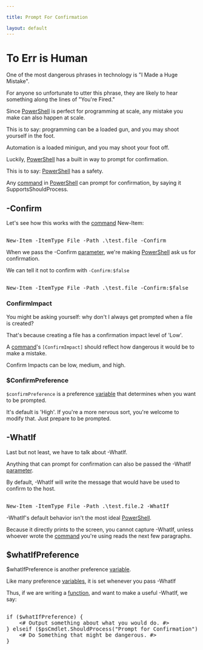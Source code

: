 ```yaml
---

title: Prompt For Confirmation

layout: default
---
```


# To Err is Human

One of the most dangerous phrases in technology is "I Made a Huge Mistake".

For anyone so unfortunate to utter this phrase, they are likely to hear something along the lines of "You're Fired."

Since [PowerShell](/PowerShell) is perfect for programming at scale, any mistake you make can also happen at scale.

This is to say: programming can be a loaded gun, and you may shoot yourself in the foot.

Automation is a loaded minigun, and you may shoot your foot off.

Luckily, [PowerShell](/PowerShell) has a built in way to prompt for confirmation.

This is to say: [PowerShell](/PowerShell) has a safety.

Any [command](/PowerShell/Commands) in [PowerShell](/PowerShell) can prompt for confirmation, by saying it SupportsShouldProcess.

## -Confirm

Let's see how this works with the [command](/PowerShell/Commands) New-Item:

<pre><br/><span class='Warning'>New-Item</span>&nbsp;<span class='Magenta'>-ItemType</span>&nbsp;<span class='Verbose'>File</span>&nbsp;<span class='Magenta'>-Path</span>&nbsp;<span class='Verbose'>.\test.file</span>&nbsp;<span class='Magenta'>-Confirm</span><br/></pre>

When we pass the -Confirm [parameter](/PowerShell/Parameters), we're making [PowerShell](/PowerShell) ask us for confirmation.

We can tell it not to confirm with `-Confirm:$false`

<pre><br/><span class='Warning'>New-Item</span>&nbsp;<span class='Magenta'>-ItemType</span>&nbsp;<span class='Verbose'>File</span>&nbsp;<span class='Magenta'>-Path</span>&nbsp;<span class='Verbose'>.\test.file</span>&nbsp;<span class='Magenta'>-Confirm:</span><span class='Warning'>$false</span><br/></pre>

### ConfirmImpact

You might be asking yourself: why don't I always get prompted when a file is created?

That's because creating a file has a confirmation impact level of 'Low'.

A [command](/PowerShell/Commands)'s `[ConfirmImpact]` should reflect how dangerous it would be to make a mistake.

Confirm Impacts can be low, medium, and high.

### $ConfirmPreference

`$confirmPreference` is a preference [variable](/PowerShell/Variables) that determines when you want to be prompted.

It's default is 'High'.  If you're a more nervous sort, you're welcome to modify that.  Just prepare to be prompted.

## -WhatIf

Last but not least, we have to talk about -WhatIf.

Anything that can prompt for confirmation can also be passed the -WhatIf [parameter](/PowerShell/Parameters).

By default, -WhatIf will write the message that would have be used to confirm to the host.

<pre><br/><span class='Warning'>New-Item</span>&nbsp;<span class='Magenta'>-ItemType</span>&nbsp;<span class='Verbose'>File</span>&nbsp;<span class='Magenta'>-Path</span>&nbsp;<span class='Verbose'>.\test.file.2</span>&nbsp;<span class='Magenta'>-WhatIf</span><br/></pre>

-WhatIf's default behavior isn't the most ideal [PowerShell](/PowerShell).

Because it directly prints to the screen, you cannot capture -WhatIf, 
unless whoever wrote the [command](/PowerShell/Commands) you're using reads the next few paragraphs.

## $whatIfPreference

$whatIfPreference is another preference [variable](/PowerShell/Variables).

Like many preference [variables](/PowerShell/Variables), it is set whenever you pass -WhatIf

Thus, if we are writing a [function](/PowerShell/Functions), and want to make a useful -WhatIf, we say:

<pre><br/><span class='Verbose'>if</span>&nbsp;<span class='Magenta'>(</span><span class='Warning'>$whatIfPreference</span><span class='Magenta'>)</span>&nbsp;<span class='Magenta'>{</span><br/>&nbsp;&nbsp;&nbsp;&nbsp;<span class='Success'><# Output something about what you would do. #></span>&nbsp;<br/><span class='Magenta'>}</span>&nbsp;<span class='Verbose'>elseif</span>&nbsp;<span class='Magenta'>(</span><span class='Warning'>$psCmdlet</span><span class='Magenta'>.</span><span class='Output'>ShouldProcess</span><span class='Magenta'>(</span><span class='Verbose'>"Prompt for Confirmation"</span><span class='Magenta'>)</span><span class='Magenta'>)</span>&nbsp;<span class='Magenta'>{</span><br/>&nbsp;&nbsp;&nbsp;&nbsp;<span class='Success'><# Do Something that might be dangerous. #></span><br/><span class='Magenta'>}</span><br/></pre>
